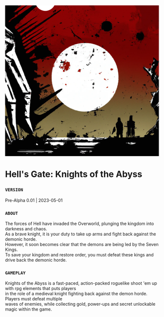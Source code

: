 ![icon](https://github.com/andrearcaina/Hells-Gate/blob/main/Images/header.png)

# Hell's Gate: Knights of the Abyss
### ```VERSION``` ###
Pre-Alpha 0.01 | 2023-05-01

### ```ABOUT``` ###
The forces of Hell have invaded the Overworld, plunging the kingdom into darkness and chaos.\
As a brave knight, it is your duty to take up arms and fight back against the demonic horde.\
However, it soon becomes clear that the demons are being led by the Seven Kings.\
To save your kingdom and restore order, you must defeat these kings and drive back the demonic horde.

### ```GAMEPLAY``` ###
Knights of the Abyss is a fast-paced, action-packed roguelike shoot 'em up with rpg elements that puts players\
in the role of a medieval knight fighting back against the demon horde. Players must defeat multiple\
waves of enemies, while collecting gold, power-ups and secret unlockable magic within the game. 
